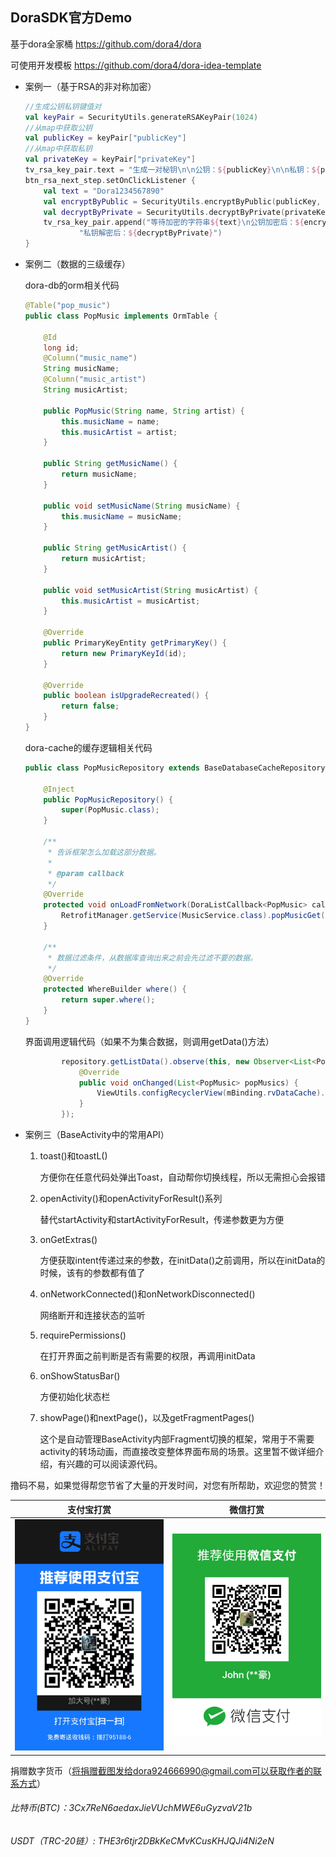  

## DoraSDK官方Demo

基于dora全家桶 https://github.com/dora4/dora

可使用开发模板 https://github.com/dora4/dora-idea-template

- 案例一（基于RSA的非对称加密）

  ```kotlin
  //生成公钥私钥键值对
  val keyPair = SecurityUtils.generateRSAKeyPair(1024)
  //从map中获取公钥
  val publicKey = keyPair["publicKey"]
  //从map中获取私钥
  val privateKey = keyPair["privateKey"]
  tv_rsa_key_pair.text = "生成一对秘钥\n\n公钥：${publicKey}\n\n私钥：${privateKey}\n\n"
  btn_rsa_next_step.setOnClickListener {
      val text = "Dora1234567890"
      val encryptByPublic = SecurityUtils.encryptByPublic(publicKey, text)
      val decryptByPrivate = SecurityUtils.decryptByPrivate(privateKey, encryptByPublic)
      tv_rsa_key_pair.append("等待加密的字符串${text}\n公钥加密后：${encryptByPublic}\n" +
              "私钥解密后：${decryptByPrivate}")
  }
  ```

- 案例二（数据的三级缓存）

  dora-db的orm相关代码

  ```java
  @Table("pop_music")
  public class PopMusic implements OrmTable {
  
      @Id
      long id;
      @Column("music_name")
      String musicName;
      @Column("music_artist")
      String musicArtist;
  
      public PopMusic(String name, String artist) {
          this.musicName = name;
          this.musicArtist = artist;
      }
  
      public String getMusicName() {
          return musicName;
      }
  
      public void setMusicName(String musicName) {
          this.musicName = musicName;
      }
  
      public String getMusicArtist() {
          return musicArtist;
      }
  
      public void setMusicArtist(String musicArtist) {
          this.musicArtist = musicArtist;
      }
  
      @Override
      public PrimaryKeyEntity getPrimaryKey() {
          return new PrimaryKeyId(id);
      }
  
      @Override
      public boolean isUpgradeRecreated() {
          return false;
      }
  }
  ```

  dora-cache的缓存逻辑相关代码

  ```java
  public class PopMusicRepository extends BaseDatabaseCacheRepository<PopMusic> {
  
      @Inject
      public PopMusicRepository() {
          super(PopMusic.class);
      }
    
      /**
       * 告诉框架怎么加载这部分数据。
       *
       * @param callback
       */
      @Override
      protected void onLoadFromNetwork(DoraListCallback<PopMusic> callback) {
          RetrofitManager.getService(MusicService.class).popMusicGet().enqueue(callback);
      }
  
      /**
       * 数据过滤条件，从数据库查询出来之前会先过滤不要的数据。
       */
      @Override
      protected WhereBuilder where() {
          return super.where();
      }
  }
  ```
  
  界面调用逻辑代码（如果不为集合数据，则调用getData()方法）
  
  ```java
          repository.getListData().observe(this, new Observer<List<PopMusic>>() {
              @Override
              public void onChanged(List<PopMusic> popMusics) {
                  ViewUtils.configRecyclerView(mBinding.rvDataCache).setAdapter(new PopMusicAdapter(popMusics));
              }
          });
  ```
  
- 案例三（BaseActivity中的常用API）

  1. toast()和toastL()

     方便你在任意代码处弹出Toast，自动帮你切换线程，所以无需担心会报错

  2. openActivity()和openActivityForResult()系列

     替代startActivity和startActivityForResult，传递参数更为方便

  3. onGetExtras()

     方便获取intent传递过来的参数，在initData()之前调用，所以在initData的时候，该有的参数都有值了

  4. onNetworkConnected()和onNetworkDisconnected()

     网络断开和连接状态的监听

  5. requirePermissions()

     在打开界面之前判断是否有需要的权限，再调用initData

  6. onShowStatusBar()

     方便初始化状态栏

  7. showPage()和nextPage()，以及getFragmentPages()

     这个是自动管理BaseActivity内部Fragment切换的框架，常用于不需要activity的转场动画，而直接改变整体界面布局的场景。这里暂不做详细介绍，有兴趣的可以阅读源代码。

     

撸码不易，如果觉得帮您节省了大量的开发时间，对您有所帮助，欢迎您的赞赏！

| 支付宝打赏                                                   | 微信打赏                                                     |
| ------------------------------------------------------------ | ------------------------------------------------------------ |
| <img src="https://github.com/dora4/dora_samples/blob/master/donate/alipay.jpg" alt="支付宝打赏作者" width="260px" /> | <img src="https://github.com/dora4/dora_samples/blob/master/donate/wxpay.jpg" alt="微信打赏作者" width="260px" /> |

捐赠数字货币（将捐赠截图发给dora924666990@gmail.com可以获取作者的联系方式）

###### 比特币(BTC)：3Cx7ReN6aedaxJieVUchMWE6uGyzvaV21b

###### USDT（TRC-20链）: THE3r6tjr2DBkKeCMvKCusKHJQJi4Ni2eN
